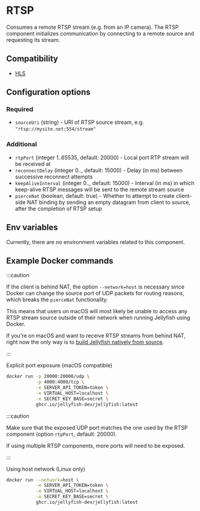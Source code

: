 # RTSP

Consumes a remote RTSP stream (e.g. from an IP camera).
The RTSP component initializes communication by connecting to
a remote source and requesting its stream.

## Compatibility

* [HLS](./hls.md)

## Configuration options

### Required

* `sourceUri` (string) - URI of RTSP source stream, e.g. `"rtsp://mysite.net:554/stream"`

### Additional

* `rtpPort` (integer 1..65535, default: 20000) - Local port RTP stream will be received at
* `reconnectDelay` (integer 0.., default: 15000) - Delay (in ms) between successive reconnect attempts
* `keepAliveInterval` (integer 0.., default: 15000) - Interval (in ms) in which keep-alive
  RTSP messages will be sent to the remote stream source
* `pierceNat` (boolean, default: true) - Whether to attempt to create client-side NAT binding
  by sending an empty datagram from client to source, after the completion of RTSP setup

## Env variables

Currently, there are no environment variables related to this component.

## Example Docker commands

:::caution

If the client is behind NAT, the option `--network=host` is necessary
since Docker can change the source port of UDP packets for routing reasons,
which breaks the `pierceNat` functionality.

This means that users on macOS will most likely be unable to access any
RTSP stream source outside of their network when running Jellyfish using Docker.

If you're on macOS and want to receive RTSP streams from behind NAT,
right now the only way is to [build Jellyfish natively from source](../installation.md#building-from-source).

:::

Explicit port exposure (macOS compatible)

```bash
docker run -p 20000:20000/udp \
           -p 4000:4000/tcp \
           -e SERVER_API_TOKEN=token \
           -e VIRTUAL_HOST=localhost \
           -e SECRET_KEY_BASE=secret \
           ghcr.io/jellyfish-dev/jellyfish:latest
```

:::caution

Make sure that the exposed UDP port matches the one used by the RTSP component
(option `rtpPort`, default: 20000).

If using multiple RTSP components, more ports will need to be exposed.

:::

Using host network (Linux only)

```bash
docker run --network=host \
           -e SERVER_API_TOKEN=token \
           -e VIRTUAL_HOST=localhost \
           -e SECRET_KEY_BASE=secret \
           ghcr.io/jellyfish-dev/jellyfish:latest
```
